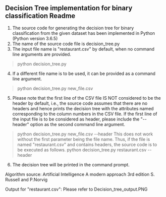 Decision Tree implementation for binary classification
Readme
---------------------
1. The source code for generating the decision tree for binary classification from the given dataset has been implemented in Python (Python version 3.6.5)
2. The name of the source code file is decision_tree.py
3. The input file name is "restaurant.csv" by default, when no command line arguments are provided.
> python decision_tree.py
4. If a different file name is to be used, it can be provided as a command line argument.
> python decision_tree.py new_file.csv
5. Please note that the first line of the CSV file IS NOT considered to be the header by default, i.e., the source code assumes that there are no headers and hence prints the decision tree with the attributes named corresponding to the column numbers in the CSV file.
If the first line of the input file is to be considered as header, please include the "--header" option as the second command line argument.
> python decision_tree.py new_file.csv --header
This does not work without the first parameter being the file name. Thus, if the file is named "restaurant.csv" and contains headers, the source code is to be executed as follows.
> python decision_tree.py restaurant.csv --header
6. The decision tree will be printed in the command prompt.

Algorithm source: Artificial Intelligence A modern approach 3rd edition S. Russell and P.Norvig

Output for "restaurant.csv":
Please refer to Decision_tree_output.PNG
